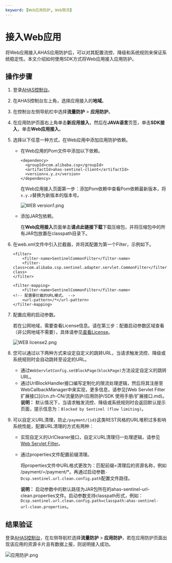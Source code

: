 ```yaml
---
keyword: [Web应用防护, Web限流]
---
```


# 接入Web应用

将Web应用接入AHAS应用防护后，可以对其配置流控、降级和系统规则来保证系统稳定性。本文介绍如何使用SDK方式将Web应用接入应用防护。

## 操作步骤

1.  登录[AHAS控制台](https://ahas.console.aliyun.com/)。
2.  在AHAS控制台左上角，选择应用接入的**地域**。
3.  在控制台左侧导航栏中选择**流量防护** \> **应用防护**。
4.  在应用防护页面右上角单击**新应用接入**，然后在**JAVA语言**页签，单击**SDK接入**，单击**Web应用接入**。
5.  选择以下任意一种方式，在Web应用中添加应用防护依赖。
    -   在Web应用的Pom文件中添加以下依赖。

        ```
        <dependency>
          <groupId>com.alibaba.csp</groupId>
          <artifactId>ahas-sentinel-client</artifactId>
          <version>x.y.z</version>
        </dependency>
        ```

        在Web应用接入页面第一步：添加Pom依赖中查看Pom依赖最新版本，将`x.y.z`替换为新版本的版本号。

        ![WEB version1.png](https://static-aliyun-doc.oss-accelerate.aliyuncs.com/assets/img/zh-CN/5256725161/p246989.png)

    -   添加JAR包依赖。

        在**Web应用接入**页面单击**请点此链接下载**下载压缩包，并将压缩包中的所有JAR包放置在classpath目录下。

6.  在web.xml文件中引入拦截器，并将其配置为第一个Filter，示例如下。

    ```
    <filter>
        <filter-name>SentinelCommonFilter</filter-name>
        <filter-class>com.alibaba.csp.sentinel.adapter.servlet.CommonFilter</filter-class>
    </filter>
    
    <filter-mapping>
        <filter-name>SentinelCommonFilter</filter-name>
    <!-- 配置要拦截的URL模式。 -->
        <url-pattern>/*</url-pattern>
    </filter-mapping>
    ```

7.  配置应用的启动参数。

    若在公网地域，需要查看License信息。请在第三步：配置启动参数区域查看（非公网地域不需要），具体请参见[查看License](/cn.zh-CN/流量防护/应用防护/参考信息/查看License.md)。

    ![WEB license2.png](https://static-aliyun-doc.oss-accelerate.aliyuncs.com/assets/img/zh-CN/5256725161/p246990.png)

8.  您可以通过以下两种方式来设定自定义的跳转URL，当请求触发流控、降级或系统规则时会自动跳转至设定的URL。

    -   通过`WebServletConfig.setBlockPage(blockPage)`方法设定自定义的跳转URL。
    -   通过UrlBlockHandler接口编写定制化的限流处理逻辑，然后将其注册至WebCallbackManager中来实现，更多信息，请参见[Web Servlet Filter扩展接口](/cn.zh-CN/流量防护/应用防护/SDK 使用手册/扩展接口.md)。
    **说明：** 默认情况下，当请求触发流控、降级或系统规则时会返回默认提示页面，提示信息为：`Blocked by Sentinel (flow limiting)`。

9.  可以自定义URL清理，防止`/payment/{id}`这类REST风格的URL堆积过多影响系统性能，配置URL清理的方式有两种：
    -   实现自定义的UrlCleaner接口，自定义URL清理归一处理逻辑，请参见[Web Servlet Filter](https://help.aliyun.com/document_detail/102560.html#h2-url-1)。
    -   通过properties文件配置前缀清理。

        将properties文件中URL格式更改为：匹配前缀=清理后的资源名称，例如 /payment/=/payment/\*。再通过启动参数`-Dcsp.sentinel.url.clean.config.path`配置文件路径。

        **说明：** 启动参数中的默认路径为JAR包所在的ahas-sentinel-url-clean.properties文件。启动参数支持classpath形式，例如：`Dcsp.sentinel.url.clean.config.path=classpath:ahas-sentinel-url-clean.properties`。


## 结果验证

登录[AHAS控制台](https://ahas.console.aliyun.com)，在左侧导航栏选择**流量防护** \> **应用防护**，若在应用防护页面出现该应用的资源卡片且有数据上报，则说明接入成功。

![应用防护.png](https://static-aliyun-doc.oss-accelerate.aliyuncs.com/assets/img/zh-CN/1733858951/p139423.png)

